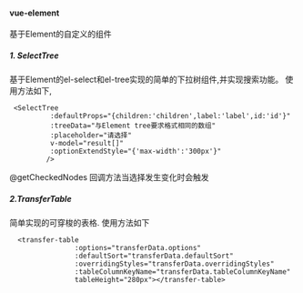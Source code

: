 ####  vue-element
基于Element的自定义的组件
##### 1. SelectTree
基于Element的el-select和el-tree实现的简单的下拉树组件,并实现搜索功能。
使用方法如下,
```vue
 <SelectTree 
          :defaultProps="{children:'children',label:'label',id:'id'}"
          :treeData="与Element tree要求格式相同的数组"
          :placeholder="请选择"
          v-model="result[]"
          :optionExtendStyle="{'max-width':'300px'}"
         />
```
@getCheckedNodes 回调方法当选择发生变化时会触发

##### 2.TransferTable
简单实现的可穿梭的表格.
使用方法如下
```vue
  <transfer-table 
                :options="transferData.options" 
                :defaultSort="transferData.defaultSort"
                :overridingStyles="transferData.overridingStyles"
                :tableColumnKeyName="transferData.tableColumnKeyName"
                tableHeight="280px"></transfer-table>
```


